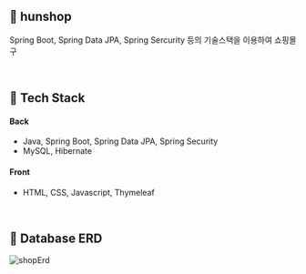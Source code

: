## 🛒 hunshop

  Spring Boot, Spring Data JPA, Spring Sercurity 등의 기술스택을 이용하여 쇼핑몰 구

<br>

## 🔧 Tech Stack


#### Back
- Java, Spring Boot, Spring Data JPA, Spring Security
- MySQL, Hibernate


#### Front
- HTML, CSS, Javascript, Thymeleaf

<br>

## 💾 Database ERD

![shopErd](https://github.com/experthun/hunshop/assets/121845836/c2627e0c-fb91-4291-b765-b359b02be3a3)



